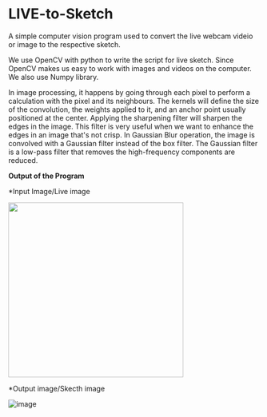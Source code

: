 # LIVE-to-Sketch

A simple computer vision program used to convert the  live webcam videio or image to the respective sketch.

We use OpenCV with python to write the script for live sketch. Since OpenCV makes us easy to work with images and videos on the computer. We also use Numpy library.

In image processing, it happens by going through each pixel to perform a calculation with the pixel and its neighbours. The kernels will define the size of the convolution, the weights applied to it, and an anchor point usually positioned at the center.
Applying the sharpening filter will sharpen the edges in the image. This filter is very useful when we want to enhance the edges in an image that's not crisp.
In Gaussian Blur operation, the image is convolved with a Gaussian filter instead of the box filter. The Gaussian filter is a low-pass filter that removes the high-frequency components are reduced.

**Output of the Program**

*Input Image/Live image

<img src="https://user-images.githubusercontent.com/91316387/176991378-b25a4ae5-145b-4a83-89ee-2b075c192801.png" align="centre" width="350" height="350">

*Output image/Skecth image

![image](https://user-images.githubusercontent.com/91316387/176991772-8a56564b-44f0-4ef7-b628-460b7bdb62a5.png)


